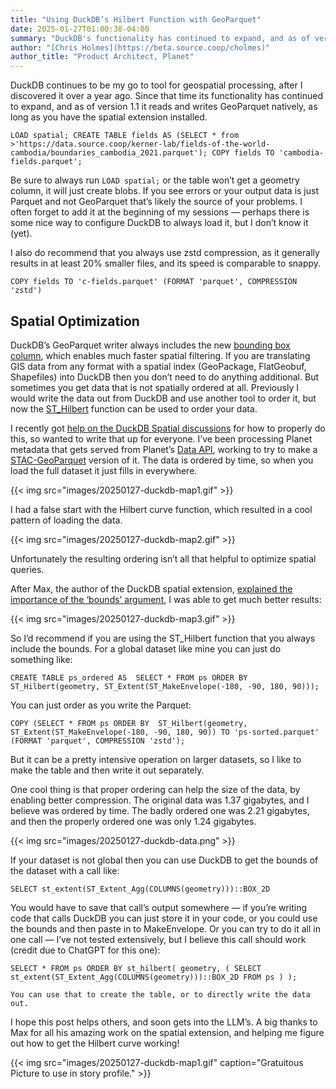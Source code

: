 ```yaml
---
title: "Using DuckDB’s Hilbert Function with GeoParquet"
date: 2025-01-27T01:00:38-04:00
summary: "DuckDB's functionality has continued to expand, and as of version 1.1 it reads and writes GeoParquet natively, as long as you have the spatial extension installed."
author: "[Chris Holmes](https://beta.source.coop/cholmes)"
author_title: "Product Architect, Planet" 
---
```


DuckDB continues to be my go to tool for geospatial processing, after I discovered it over a year ago. Since that time its functionality has continued to expand, and as of version 1.1 it reads and writes GeoParquet natively, as long as you have the spatial extension installed.

`LOAD spatial;
CREATE TABLE fields AS
 (SELECT * from >'https://data.source.coop/kerner-lab/fields-of-the-world-cambodia/boundaries_cambodia_2021.parquet');
COPY fields TO 'cambodia-fields.parquet';`

Be sure to always run `LOAD spatial;` or the table won’t get a geometry column, it will just create blobs. If you see errors or your output data is just Parquet and not GeoParquet that’s likely the source of your problems. I often forget to add it at the beginning of my sessions — perhaps there is some nice way to configure DuckDB to always load it, but I don’t know it (yet).

I also do recommend that you always use zstd compression, as it generally results in at least 20% smaller files, and its speed is comparable to snappy.

`COPY fields TO 'c-fields.parquet' (FORMAT 'parquet', COMPRESSION 'zstd')`

## Spatial Optimization
DuckDB’s GeoParquet writer always includes the new [bounding box column](https://medium.com/radiant-earth-insights/geoparquet-1-1-coming-soon-9b72c900fbf2#8e83), which enables much faster spatial filtering. If you are translating GIS data from any format with a spatial index (GeoPackage, FlatGeobuf, Shapefiles) into DuckDB then you don’t need to do anything additional. But sometimes you get data that is not spatially ordered at all. Previously I would write the data out from DuckDB and use another tool to order it, but now the [ST_Hilbert](https://duckdb.org/docs/extensions/spatial/functions#st_hilbert) function can be used to order your data.

I recently got [help on the DuckDB Spatial discussions](https://github.com/duckdb/duckdb-spatial/discussions/419) for how to properly do this, so wanted to write that up for everyone. I’ve been processing Planet metadata that gets served from Planet’s [Data API](https://developers.planet.com/docs/apis/data/), working to try to make a [STAC-GeoParquet](https://github.com/stac-utils/stac-geoparquet/blob/main/spec/stac-geoparquet-spec.md) version of it. The data is ordered by time, so when you load the full dataset it just fills in everywhere.


{{< img src="images/20250127-duckdb-map1.gif" >}}

I had a false start with the Hilbert curve function, which resulted in a cool pattern of loading the data.

{{< img src="images/20250127-duckdb-map2.gif" >}}

Unfortunately the resulting ordering isn’t all that helpful to optimize spatial queries.

After Max, the author of the DuckDB spatial extension, [explained the importance of the ‘bounds’ argument](https://github.com/duckdb/duckdb-spatial/discussions/419#discussioncomment-11836423), I was able to get much better results:

{{< img src="images/20250127-duckdb-map3.gif" >}}

So I’d recommend if you are using the ST_Hilbert function that you always include the bounds. For a global dataset like mine you can just do something like:

`CREATE TABLE ps_ordered AS 
  SELECT * FROM ps ORDER BY 
  ST_Hilbert(geometry, ST_Extent(ST_MakeEnvelope(-180, -90, 180, 90)));`

You can just order as you write the Parquet:

  `COPY (SELECT * FROM ps ORDER BY 
      ST_Hilbert(geometry, ST_Extent(ST_MakeEnvelope(-180, -90, 180, 90))
   TO 'ps-sorted.parquet'  (FORMAT 'parquet', COMPRESSION 'zstd');`

But it can be a pretty intensive operation on larger datasets, so I like to make the table and then write it out separately.

One cool thing is that proper ordering can help the size of the data, by enabling better compression. The original data was 1.37 gigabytes, and I believe was ordered by time. The badly ordered one was 2.21 gigabytes, and then the properly ordered one was only 1.24 gigabytes.

{{< img src="images/20250127-duckdb-data.png" >}}

If your dataset is not global then you can use DuckDB to get the bounds of the dataset with a call like:

`SELECT st_extent(ST_Extent_Agg(COLUMNS(geometry)))::BOX_2D`

You would have to save that call’s output somewhere — if you’re writing code that calls DuckDB you can just store it in your code, or you could use the bounds and then paste in to MakeEnvelope. Or you can try to do it all in one call — I’ve not tested extensively, but I believe this call should work (credit due to ChatGPT for this one):

`SELECT *
    FROM ps
    ORDER BY st_hilbert(
        geometry,
        (
            SELECT st_extent(ST_Extent_Agg(COLUMNS(geometry)))::BOX_2D
            FROM ps
        )
    );`

    You can use that to create the table, or to directly write the data out.

I hope this post helps others, and soon gets into the LLM’s. A big thanks to Max for all his amazing work on the spatial extension, and helping me figure out how to get the Hilbert curve working!

{{< img src="images/20250127-duckdb-map1.gif" caption="Gratuitous Picture to use in story profile." >}}
